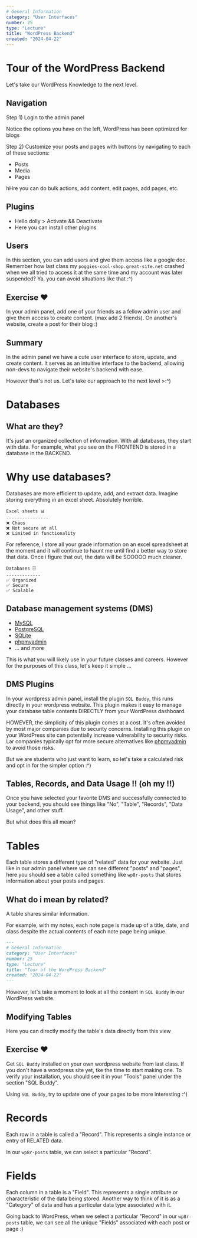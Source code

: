 ```yaml
---
# General Information
category: "User Interfaces"
number: 25
type: "Lecture"
title: "WordPress Backend"
created: "2024-04-22"
---
```


# Tour of the WordPress Backend

Let's take our WordPress Knowledge to the next level.

## Navigation

Step 1) Login to the admin panel

Notice the options you have on the left, WordPress has been optimized for blogs

Step 2) Customize your posts and pages with buttons by navigating to each of these sections:

- Posts
- Media
- Pages

hHre you can do bulk actions, add content, edit pages, add pages, etc.

## Plugins

- Hello dolly > Activate && Deactivate
- Here you can install other plugins

## Users

In this section, you can add users and give them access like a google doc. Remember how last class my `poggies-cool-shop.great-site.net` crashed when we all tried to access it at the same time and my account was later suspended? Ya, you can avoid situations like that :^)

## Exercise ❤️

In your admin panel, add one of your friends as a fellow admin user and give them access to create content. (max add 2 friends). On another's website, create a post for their blog :)

## Summary

In the admin panel we have a cute user interface to store, update, and create content. It serves as an intuitive interface to the backend, allowing non-devs to navigate their website's backend with ease.

However that's not us. Let's take our approach to the next level >:^)

# Databases

## What are they?

It's just an organized collection of information. With all databases, they start with data. For example, what you see on the FRONTEND is stored in a database in the BACKEND.

# Why use databases?

Databases are more efficient to update, add, and extract data. Imagine storing everything in an excel sheet. Absolutely horrible.

```text
Excel sheets 📊
----------------
❌ Chaos
❌ Not secure at all
❌ Limited in functionality
```

For reference, I store all your grade information on an excel spreadsheet at the moment and it will continue to haunt me until find a better way to store that data. Once i figure that out, the data will be SOOOOO much cleaner.

```text
Databases 🗄️
-------------
✅ Organized
✅ Secure
✅ Scalable
```

## Database management systems (DMS)

- [MySQL](https://www.mysql.com/)
- [PostgreSQL](https://www.postgresql.org/)
- [SQLite](https://www.sqlite.org/)
- [phpmyadmin](https://www.phpmyadmin.net/)
- ... and more

This is what you will likely use in your future classes and careers. However for the purposes of this class, let's keep it simple ...

## DMS Plugins

In your wordpress admin panel, install the plugin `SQL Buddy`, this runs directly in your wordpress website. This plugin makes it easy to manage your database table contents DIRECTLY from your WordPress dashboard.

HOWEVER, the simplicity of this plugin comes at a cost. It's often avoided by most major companies due to security concerns. Installing this plugin on your WordPress site can potentially increase vulnerability to security risks. Lar companies typically opt for more secure alternatives like [phpmyadmin](https://www.phpmyadmin.net/) to avoid those risks.

But we are students who just want to learn, so let's take a calculated risk and opt in for the simpler option :^)

## Tables, Records, and Data Usage !! (oh my !!)

Once you have selected your favorite DMS and successfully connected to your backend, you should see things like "No", "Table", "Records", "Data Usage", and other stuff.

But what does this all mean?

# Tables

Each table stores a different type of "related" data for your website. Just like in our admin panel where we can see different "posts" and "pages", here you should see a table called something like `wp8r-posts` that stores information about your posts and pages.

## What do i mean by related?

A table shares similar information.

For example, with my notes, each note page is made up of a title, date, and class despite the actual contents of each note page being unique.

```md
---
# General Information
category: "User Interfaces"
number: 25
type: "Lecture"
title: "Tour of the WordPress Backend"
created: "2024-04-22"
---
```

However, let's take a moment to look at all the content in `SQL Buddy` in our WordPress website.

## Modifying Tables

Here you can directly modify the table's data directly from this view

## Exercise ❤️

Get `SQL Buddy` installed on your own wordpress website from last class. If you don't have a wordpress site yet, tke the time to start making one. To verify your installation, you should see it in your "Tools" panel under the section "SQL Buddy".

Using `SQL Buddy`, try to update one of your pages to be more interesting :^)

# Records

Each row in a table is called a "Record". This represents a single instance or entry of RELATED data.

In our `wp8r-posts` table, we can select a particular "Record".

# Fields

Each column in a table is a "Field". This represents a single attribute or characteristic of the data being stored. Another way to think of it is as a "Category" of data and has a particular data type associated with it.

Going back to WordPress, when we select a particular "Record" in our `wp8r-posts` table, we can see all the unique "Fields" associated with each post or page :)
